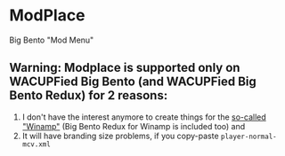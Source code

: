 # ModPlace
Big Bento "Mod Menu"

## Warning: Modplace is supported only on WACUPFied Big Bento (and WACUPFied Big Bento Redux) for 2 reasons:
1) I don't have the interest anymore to create things for the [so-called "Winamp"](https://twitter.com/0x5066/status/1552694428007112705) (Big Bento Redux for Winamp is included too) and 
2) It will have branding size problems, if you copy-paste `player-normal-mcv.xml`
